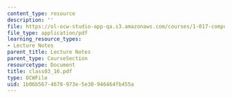 ```yaml
---
content_type: resource
description: ''
file: https://ol-ocw-studio-app-qa.s3.amazonaws.com/courses/1-017-computing-and-data-analysis-for-environmental-applications-fall-2003/1b06b5674678973e5e30946464fb455a_class03_16.pdf
file_type: application/pdf
learning_resource_types:
- Lecture Notes
parent_title: Lecture Notes
parent_type: CourseSection
resourcetype: Document
title: class03_16.pdf
type: OCWFile
uid: 1b06b567-4678-973e-5e30-946464fb455a
---
```


